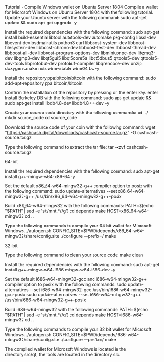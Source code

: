 Tutorial - Compile Windows wallet on Ubuntu Server 18.04
Compile a wallet for Microsoft Windows on Ubuntu Server 18.04 with the following tutorial.
Update your Ubuntu server with the following command:
sudo apt-get update && sudo apt-get upgrade -y


Install the required dependencies with the following command:
sudo apt-get install build-essential libtool autotools-dev automake pkg-config libssl-dev libevent-dev bsdmainutils python3 curl libboost-system-dev libboost-filesystem-dev libboost-chrono-dev libboost-test-dev libboost-thread-dev libboost-all-dev libboost-program-options-dev libminiupnpc-dev libzmq3-dev libgmp3-dev libqt5gui5 libqt5core5a libqt5dbus5 qttools5-dev qttools5-dev-tools libprotobuf-dev protobuf-compiler libqrencode-dev unzip doxygen cmake nsis wine-stable wine64 bc -y


Install the repository ppa:bitcoin/bitcoin with the following command:
sudo add-apt-repository ppa:bitcoin/bitcoin


Confirm the installation of the repository by pressing on the enter key. enter
Install Berkeley DB with the following command:
sudo apt-get update && sudo apt-get install libdb4.8-dev libdb4.8++-dev -y


Create your source code directory with the following commands:
cd ~/
mkdir source_code
cd source_code


Download the source code of your coin with the following command:
wget "https://cashcash.digital/downloads/cashcash-source.tar.gz" -O cashcash-source.tar.gz


Type the following command to extract the tar file:
tar -xzvf cashcash-source.tar.gz

64-bit


Install the required dependencies with the following command:
sudo apt-get install g++-mingw-w64-x86-64 -y


Set the default x86_64-w64-mingw32-g++ compiler option to posix with the following command:
sudo update-alternatives --set x86_64-w64-mingw32-g++ /usr/bin/x86_64-w64-mingw32-g++-posix


Build x86_64-w64-mingw32 with the following commands:
PATH=$(echo "$PATH" | sed -e 's/:\/mnt.*//g')
cd depends
make HOST=x86_64-w64-mingw32
cd ..


Type the following commands to compile your 64 bit wallet for Microsoft Windows.
./autogen.sh
CONFIG_SITE=$PWD/depends/x86_64-w64-mingw32/share/config.site ./configure --prefix=/
make

32-bit


Type the following command to clean your source code:
make clean


Install the required dependencies with the following command:
sudo apt-get install g++-mingw-w64-i686 mingw-w64-i686-dev -y


Set the default i686-w64-mingw32-gcc and i686-w64-mingw32-g++ compiler option to posix with the following commands.
sudo update-alternatives --set i686-w64-mingw32-gcc /usr/bin/i686-w64-mingw32-gcc-posix
sudo update-alternatives --set i686-w64-mingw32-g++ /usr/bin/i686-w64-mingw32-g++-posix


Build i686-w64-mingw32 with the following commands:
PATH=$(echo "$PATH" | sed -e 's/:\/mnt.*//g')
cd depends
make HOST=i686-w64-mingw32
cd ..


Type the following commands to compile your 32 bit wallet for Microsoft Windows.
./autogen.sh
CONFIG_SITE=$PWD/depends/i686-w64-mingw32/share/config.site ./configure --prefix=/
make


The compiled wallet for Microsoft Windows is located in the directory src/qt, the tools are located in the directory src.
